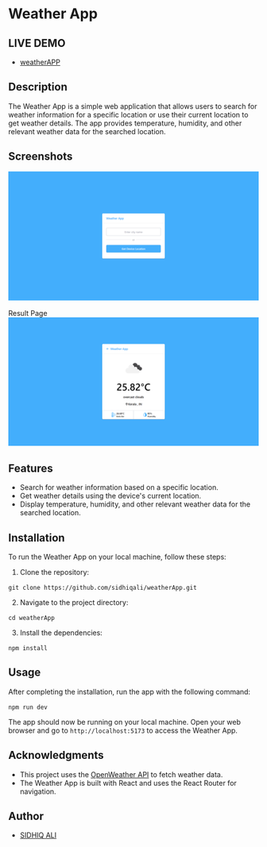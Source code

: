 # Weather App

## LIVE DEMO

- [weatherAPP](https://weatherfetching.netlify.app/)

## Description

The Weather App is a simple web application that allows users to search for weather information for a specific location or use their current location to get weather details. The app provides temperature, humidity, and other relevant weather data for the searched location.

## Screenshots

![Landing Page](https://raw.githubusercontent.com/sidhiqali/weatherApp/dbf62e2912b5afb29b81a8fffe88719fb3cacd06/src/assets/page.png)

Result Page
![Result Page](https://raw.githubusercontent.com/sidhiqali/weatherApp/dbf62e2912b5afb29b81a8fffe88719fb3cacd06/src/assets/result.png)

## Features

- Search for weather information based on a specific location.
- Get weather details using the device's current location.
- Display temperature, humidity, and other relevant weather data for the searched location.

## Installation

To run the Weather App on your local machine, follow these steps:

1. Clone the repository:

```
git clone https://github.com/sidhiqali/weatherApp.git
```

2. Navigate to the project directory:

```
cd weatherApp
```

3. Install the dependencies:

```
npm install
```

## Usage

After completing the installation, run the app with the following command:

```
npm run dev
```

The app should now be running on your local machine. Open your web browser and go to `http://localhost:5173` to access the Weather App.

## Acknowledgments

- This project uses the [OpenWeather API](https://openweathermap.org/api) to fetch weather data.
- The Weather App is built with React and uses the React Router for navigation.

## Author

- [SIDHIQ ALI](https://github.com/sidhiqali)
